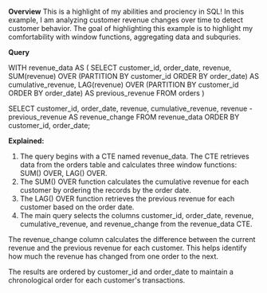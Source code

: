 **Overview**
This is a highlight of my abilities and prociency in SQL! In this example, I am analyzing customer revenue changes over time to detect customer behavior. The goal of highlighting this example is to highlight my comfortability with window functions, aggregating data and subquries.

**Query**

WITH revenue_data AS (
  SELECT
    customer_id,
    order_date,
    revenue,
    SUM(revenue) OVER (PARTITION BY customer_id ORDER BY order_date) AS cumulative_revenue,
    LAG(revenue) OVER (PARTITION BY customer_id ORDER BY order_date) AS previous_revenue
  FROM
    orders
)

SELECT
  customer_id,
  order_date,
  revenue,
  cumulative_revenue,
  revenue - previous_revenue AS revenue_change
FROM
  revenue_data
ORDER BY
  customer_id,
  order_date;

**Explained:**
1. The query begins with a CTE named revenue_data. The CTE retrieves data from the orders table and calculates three window functions: SUM() OVER, LAG() OVER.
2. The SUM() OVER function calculates the cumulative revenue for each customer by ordering the records by the order date.
3. The LAG() OVER function retrieves the previous revenue for each customer based on the order date.
4. The main query selects the columns customer_id, order_date, revenue, cumulative_revenue, and revenue_change from the revenue_data CTE.

The revenue_change column calculates the difference between the current revenue and the previous revenue for each customer. This helps identify how much the revenue has changed from one order to the next.

The results are ordered by customer_id and order_date to maintain a chronological order for each customer's transactions.
